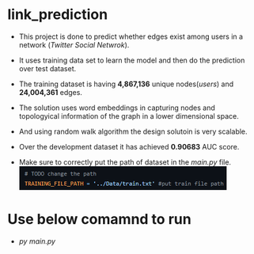 # link_prediction
* This project is done to predict whether edges exist among users in a network (_Twitter Social Netwrok_).
* It uses training data set to learn the model and then do the prediction over test dataset.
* The training dataset is having **4,867,136** unique nodes(_users_) and **24,004,361** edges.
* The solution uses word embeddings in capturing nodes and topologyical information of the graph in a lower dimensional space.
* And using random walk algorithm the design solutoin is very scalable.
* Over the development dataset it has achieved **0.90683** AUC score.

* Make sure to correctly put the path of dataset in the _main.py_ file.
![path of training file](https://github.com/21singhakash/link_prediction/blob/main/pl.PNG)
# Use below comamnd to run
* _py main.py_

